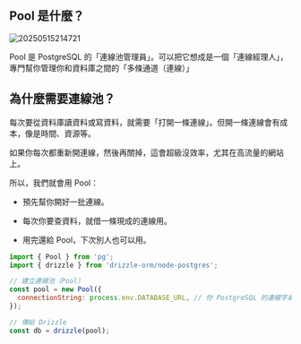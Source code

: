 ## Pool 是什麼？

![20250515214721](https://i.imgur.com/Dqo3tsY.png)

Pool 是 PostgreSQL 的「連線池管理員」。可以把它想成是一個「連線經理人」，專門幫你管理你和資料庫之間的「多條通道（連線）」

## 為什麼需要連線池？

每次要從資料庫讀資料或寫資料，就需要「打開一條連線」。但開一條連線會有成本，像是時間、資源等。

如果你每次都重新開連線，然後再關掉，這會超級沒效率，尤其在高流量的網站上。

所以，我們就會用 Pool：

- 預先幫你開好一批連線。

- 每次你要查資料，就借一條現成的連線用。

- 用完還給 Pool，下次別人也可以用。

```js
import { Pool } from 'pg';
import { drizzle } from 'drizzle-orm/node-postgres';

// 建立連線池（Pool）
const pool = new Pool({
  connectionString: process.env.DATABASE_URL, // 你 PostgreSQL 的連線字串
});

// 傳給 Drizzle
const db = drizzle(pool);
```